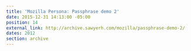 ```yaml
---
title: 'Mozilla Persona: Passphrase demo 2'
date: 2015-12-31 14:13:00 -05:00
position: 14
external_link: http://archive.sawyerh.com/mozilla/passphrase-demo-2/
dates: 2012
section: archive
---
```


